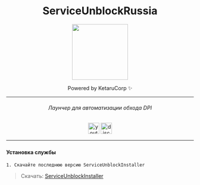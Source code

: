 
<div align="center">

# ServiceUnblockRussia

<img height="150" src="https://i.imgflip.com/65efzo.gif"/>

Powered by KetaruCorp ✨

<hr>

###### Лаунчер для автоматизации обхода DPI
<img src="https://img.shields.io/static/v1?message=Youtube&logo=youtube&label=&color=FF0000&logoColor=white&labelColor=&style=for-the-badge" height="30" alt="youtube logo"/> 
<img src="https://img.shields.io/static/v1?message=Discord&logo=discord&label=&color=5865f2&logoColor=white&labelColor=&style=for-the-badge" height="30" alt="discord logo"/><br>
</h2>
<hr>

<div id="logo">



###
<div align="left">

#### Установка службы
```
1. Скачайте последнюю версию ServiceUnblockInstaller
```
> Скачать: [ServiceUnblockInstaller](https://github.com/lisikme/ServiceUnblockRussia/releases/tag/Stable)